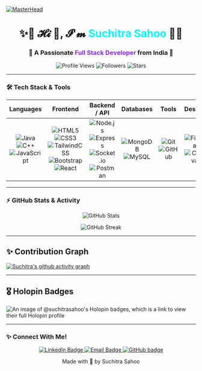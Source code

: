 [![MasterHead](https://user-images.githubusercontent.com/80781196/190216139-7697aa5a-c9a0-4bd6-80bf-3aca76a2e1c8.gif)](https://github.com/Suchitra-Sahoo)

<h1 align="center">
  ✨💜 𝓗𝓲 👋, 𝓘'𝓶 <span style="color:#00f7ff;">Suchitra Sahoo</span> 💜✨
</h1>

<h3 align="center">
  🚀 A Passionate <span style="color:#8a2be2;">Full Stack Developer</span> from India 🚀
</h3>

<!-- PROFILE BADGES  -->
<p align="center">
  <img alt="Profile Views" src="https://komarev.com/ghpvc/?username=Suchitra-Sahoo&style=for-the-badge&color=orange"/>
  <img alt="Followers" src="https://img.shields.io/github/followers/Suchitra-Sahoo?style=for-the-badge"/>
  <img alt="Stars" src="https://img.shields.io/github/stars/Suchitra-Sahoo?style=for-the-badge"/>
</p>

---

### 🛠️ Tech Stack & Tools

| **Languages** | **Frontend** | **Backend / API** | **Databases** | **Tools** | **Design** |
| :---: | :---: | :---: | :---: | :---: | :---: |
| ![Java](https://img.shields.io/badge/Java-007396?style=for-the-badge&logo=java&logoColor=white) <br> ![C++](https://img.shields.io/badge/C++-00599C?style=for-the-badge&logo=c%2B%2B&logoColor=white) <br> ![JavaScript](https://img.shields.io/badge/JavaScript-F7DF1E?style=for-the-badge&logo=javascript&logoColor=black) | ![HTML5](https://img.shields.io/badge/HTML5-E34F26?style=for-the-badge&logo=html5&logoColor=white) <br> ![CSS3](https://img.shields.io/badge/CSS3-1572B6?style=for-the-badge&logo=css3&logoColor=white) <br> ![TailwindCSS](https://img.shields.io/badge/Tailwind_CSS-06B6D4?style=for-the-badge&logo=tailwind-css&logoColor=white) <br> ![Bootstrap](https://img.shields.io/badge/Bootstrap-7952B3?style=for-the-badge&logo=bootstrap&logoColor=white) <br> ![React](https://img.shields.io/badge/React-20232A?style=for-the-badge&logo=react&logoColor=61DAFB) | ![Node.js](https://img.shields.io/badge/Node.js-339933?style=for-the-badge&logo=node.js&logoColor=white) <br> ![Express](https://img.shields.io/badge/Express.js-000000?style=for-the-badge&logo=express&logoColor=white) <br> ![Socket.io](https://img.shields.io/badge/Socket.io-010101?style=for-the-badge&logo=socket.io&logoColor=white) <br> ![Postman](https://img.shields.io/badge/Postman-FF6C37?style=for-the-badge&logo=postman&logoColor=white) | ![MongoDB](https://img.shields.io/badge/MongoDB-4EA94B?style=for-the-badge&logo=mongodb&logoColor=white) <br> ![MySQL](https://img.shields.io/badge/MySQL-4479A1?style=for-the-badge&logo=mysql&logoColor=white) | ![Git](https://img.shields.io/badge/Git-F05032?style=for-the-badge&logo=git&logoColor=white) <br> ![GitHub](https://img.shields.io/badge/GitHub-181717?style=for-the-badge&logo=github&logoColor=white) | ![Figma](https://img.shields.io/badge/Figma-F24E1E?style=for-the-badge&logo=figma&logoColor=white) <br> ![Canva](https://img.shields.io/badge/Canva-00C4CC?style=for-the-badge&logo=canva&logoColor=white) |



---

### ⚡ GitHub Stats & Activity

<p align="center">
  <img src="https://github-readme-stats.vercel.app/api?username=Suchitra-Sahoo&show_icons=true&theme=radical&count_private=true" alt="GitHub Stats" />
</p>

<p align="center">
  <img src="https://github-readme-streak-stats.herokuapp.com/?user=Suchitra-Sahoo&theme=radical" alt="GitHub Streak" />
</p>

---
## ✨ Contribution Graph
[![Suchitra's github activity graph](https://github-readme-activity-graph.vercel.app/graph?username=suchitra-sahoo&bg_color=0d1117&color=00f7ff&line=8a2be2&point=00f7ff&area=true&hide_border=true)](https://github.com/suchitra-sahoo)

---

## 🎖 Holopin Badges

<img src="https://holopin.me/suchitrasahoo" alt="An image of @suchitrasahoo's Holopin badges, which is a link to view their full Holopin profile">
<div align="center">
 
</div>

---

### ✨ Connect With Me!

<p align="center">
  <a href="https://www.linkedin.com/in/suchitra-sahoo-a60a05257/" target="_blank">
    <img src="https://img.shields.io/badge/LinkedIn-%230077B5.svg?style=for-the-badge&logo=linkedin&logoColor=white" alt="LinkedIn Badge"/>
  </a>
  <a href="mailto:suchitrasahoo874@gmail.com" target="_blank">
    <img src="https://img.shields.io/badge/Email-D14836.svg?style=for-the-badge&logo=gmail&logoColor=white" alt="Email Badge"/>
  </a>
  <a href="https://github.com/Suchitra-Sahoo" target="_blank">
    <img src="https://img.shields.io/badge/GitHub-181717.svg?style=for-the-badge&logo=github&logoColor=white" alt="GitHub badge"/>
  </a>
</p>

<p align="center">Made with 💜 by Suchitra Sahoo</p>

> 
